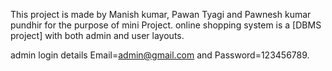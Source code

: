 This project is made by Manish kumar, Pawan Tyagi and Pawnesh kumar pundhir for the purpose of mini Project.
online shopping system is a [DBMS project] with both admin and user layouts.

admin login details  Email=admin@gmail.com and Password=123456789.
